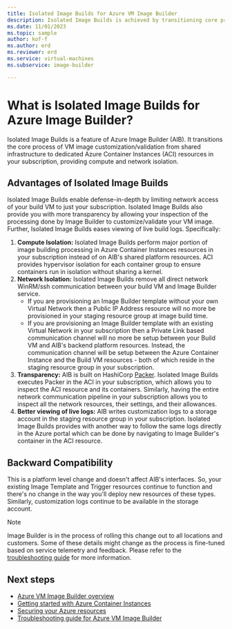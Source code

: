 ```yaml
---
title: Isolated Image Builds for Azure VM Image Builder
description: Isolated Image Builds is achieved by transitioning core process of VM image customization/validation from shared infrastructure to dedicated Azure Container Instances resources in your subscription providing compute and network isolation. 
ms.date: 11/01/2023
ms.topic: sample
author: kof-f
ms.author: erd
ms.reviewer: erd
ms.service: virtual-machines
ms.subservice: image-builder

---
```


# What is Isolated Image Builds for Azure Image Builder?

Isolated Image Builds is a feature of Azure Image Builder (AIB). It transitions the core process of VM image customization/validation from shared infrastructure to dedicated Azure Container Instances (ACI) resources in your subscription, providing compute and network isolation.

## Advantages of Isolated Image Builds

Isolated Image Builds enable defense-in-depth by limiting network access of your build VM to just your subscription. Isolated Image Builds also provide you with more transparency by allowing your inspection of the processing done by Image Builder to customize/validate your VM image. Further, Isolated Image Builds eases viewing of live build logs. Specifically:

1. **Compute Isolation:** Isolated Image Builds perform major portion of image building processing in Azure Container Instances resources in your subscription instead of on AIB's shared platform resources. ACI provides hypervisor isolation for each container group to ensure containers run in isolation without sharing a kernel.
2. **Network Isolation:**  Isolated Image Builds remove all direct network WinRM/ssh communication between your build VM and Image Builder service. 
    - If you are provisioning an Image Builder template without your own Virtual Network then a Public IP Address resource will no more be provisioned in your staging resource group at image build time.
    - If you are provisioning an Image Builder template with an existing Virtual Network in your subscription then a Private Link based communication channel will no more be setup between your Build VM and AIB's backend platform resources. Instead, the communication channel will be setup between the Azure Container Instance and the Build VM resources - both of which reside in the staging resource group in your subscription.
3. **Transparency:** AIB is built on HashiCorp [Packer](https://www.packer.io/). Isolated Image Builds executes Packer in the ACI in your subscription, which allows you to inspect the ACI resource and its containers. Similarly, having the entire network communication pipeline in your subscription allows you to inspect all the network resources, their settings, and their allowances.
4. **Better viewing of live logs:** AIB writes customization logs to a storage account in the staging resource group in your subscription. Isolated Image Builds provides with another way to follow the same logs directly in the Azure portal which can be done by navigating to Image Builder's container in the ACI resource.

## Backward Compatibility

This is a platform level change and doesn't affect AIB's interfaces. So, your existing Image Template and Trigger resources continue to function and there's no change in the way you'll deploy new resources of these types. Similarly, customization logs continue to be available in the storage account.

> [!NOTE]
> Image Builder is in the process of rolling this change out to all locations and customers. Some of these details might change as the process is fine-tuned based on service telemetry and feedback. Please refer to the [troubleshooting guide](./linux/image-builder-troubleshoot.md#troubleshoot-build-failures) for more information.

## Next steps

- [Azure VM Image Builder overview](./image-builder-overview.md)
- [Getting started with Azure Container Instances](../container-instances/container-instances-overview.md)
- [Securing your Azure resources](../security/fundamentals/overview.md)
- [Troubleshooting guide for Azure VM Image Builder](./linux/image-builder-troubleshoot.md#troubleshoot-build-failures)

